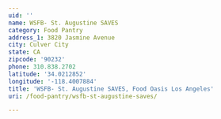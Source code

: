 ```yaml
---
uid: ''
name: WSFB- St. Augustine SAVES
category: Food Pantry
address_1: 3820 Jasmine Avenue
city: Culver City
state: CA
zipcode: '90232'
phone: 310.838.2702
latitude: '34.0212852'
longitude: '-118.4007884'
title: 'WSFB- St. Augustine SAVES, Food Oasis Los Angeles'
uri: /food-pantry/wsfb-st-augustine-saves/

---
```

